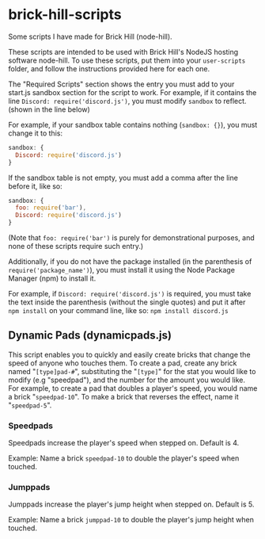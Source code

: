 # brick-hill-scripts
Some scripts I have made for Brick Hill (node-hill).

These scripts are intended to be used with Brick Hill's NodeJS hosting software node-hill.
To use these scripts, put them into your `user-scripts` folder, and follow the instructions provided here for each one.

The "Required Scripts" section shows the entry you must add to your start.js sandbox section for the script to work. For example, if it contains the line `Discord: require('discord.js')`, you must modify `sandbox` to reflect. (shown in the line below)

For example, if your sandbox table contains nothing (`sandbox: {}`), you must change it to this:
```javascript
sandbox: {
  Discord: require('discord.js')
}
```
If the sandbox table is not empty, you must add a comma after the line before it, like so:
```javascript
sandbox: {
  foo: require('bar'),
  Discord: require('discord.js')
}
```
(Note that `foo: require('bar')` is purely for demonstrational purposes, and none of these scripts require such entry.)

Additionally, if you do not have the package installed (in the parenthesis of `require('package_name')`), you must install it using the Node Package Manager (npm) to install it.

For example, if `Discord: require('discord.js')` is required, you must take the text inside the parenthesis (without the single quotes) and put it after `npm install` on your command line, like so: `npm install discord.js`
## Dynamic Pads (dynamicpads.js)
This script enables you to quickly and easily create bricks that change the speed of anyone who touches them.
To create a pad, create any brick named "`[type]pad-#`", substituting the "`[type]`" for the stat you would like to modify (e.g "speedpad"), and the number for the amount you would like.
For example, to create a pad that doubles a player's speed, you would name a brick "`speedpad-10`". To make a brick that reverses the effect, name it "`speedpad-5`".
### Speedpads
Speedpads increase the player's speed when stepped on. Default is 4.

Example: Name a brick `speedpad-10` to double the player's speed when touched.
### Jumppads
Jumppads increase the player's jump height when stepped on. Default is 5.

Example: Name a brick `jumppad-10` to double the player's jump height when touched.
